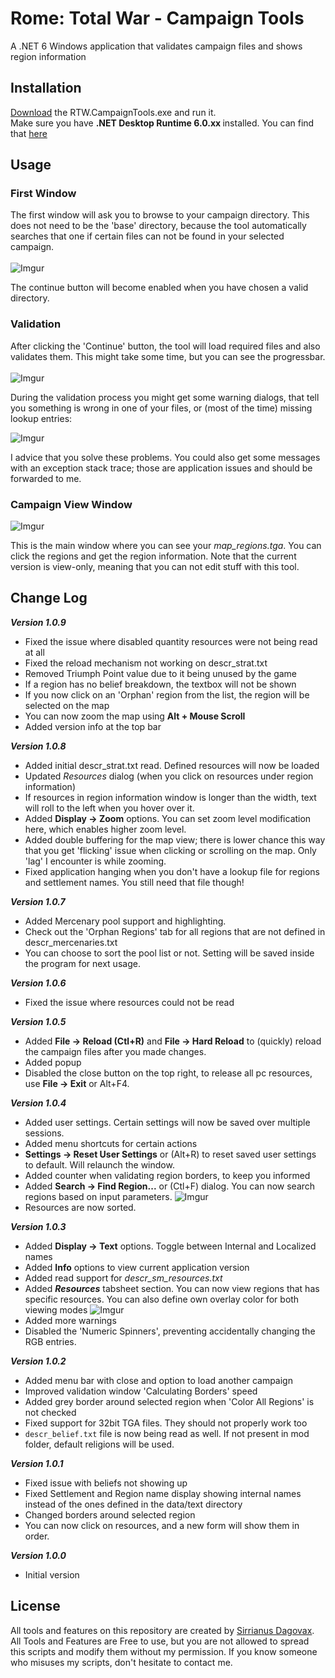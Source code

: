 # Rome: Total War - Campaign Tools
A .NET 6 Windows application that validates campaign files and shows region information


## Installation
[Download](https://github.com/Dagovax/Rome-Total-War-Tools-and-Features/raw/master/RTW.CampaignTools/RTW.CampaignTools.exe) the RTW.CampaignTools.exe and run it.<br/>
Make sure you have <B>.NET Desktop Runtime 6.0.xx </B> installed. You can find that [here](https://dotnet.microsoft.com/en-us/download/dotnet/6.0)

## Usage

### First Window
The first window will ask you to browse to your campaign directory. This does not need to be the 'base' directory, because the tool automatically searches that one if certain files can not be found in your selected campaign.<br/><br/>
![Imgur](https://i.imgur.com/ldJKYH0.png)

The continue button will become enabled when you have chosen a valid directory.

### Validation
After clicking the 'Continue' button, the tool will load required files and also validates them. This might take some time, but you can see the progressbar.<br/><br/>
![Imgur](https://i.imgur.com/GRC2iTi.png)

During the validation process you might get some warning dialogs, that tell you something is wrong in one of your files, or (most of the time) missing lookup entries:

![Imgur](https://i.imgur.com/zQ5E30X.png)

I advice that you solve these problems. You could also get some messages with an exception stack trace; those are application issues and should be forwarded to me.

### Campaign View Window
![Imgur](https://i.imgur.com/B0HsXNB.png)

This is the main window where you can see your <i>map_regions.tga</i>. You can click the regions and get the region information. Note that the current version is view-only, meaning that you can not edit stuff with this tool.

## Change Log
<i><b>Version 1.0.9</b></i>
- Fixed the issue where disabled quantity resources were not being read at all
- Fixed the reload mechanism not working on descr_strat.txt
- Removed Triumph Point value due to it being unused by the game
- If a region has no belief breakdown, the textbox will not be shown
- If you now click on an 'Orphan' region from the list, the region will be selected on the map
- You can now zoom the map using <b>Alt + Mouse Scroll</b>
- Added version info at the top bar

<i><b>Version 1.0.8</b></i>
- Added initial descr_strat.txt read. Defined resources will now be loaded
- Updated <i>Resources</i> dialog (when you click on resources under region information)
- If resources in region information window is longer than the width, text will roll to the left when you hover over it.
- Added <b>Display -> Zoom</b> options. You can set zoom level modification here, which enables higher zoom level.
- Added double buffering for the map view; there is lower chance this way that you get 'flicking' issue when clicking or scrolling on the map. Only 'lag' I encounter is while zooming.
- Fixed application hanging when you don't have a lookup file for regions and settlement names. You still need that file though!

<i><b>Version 1.0.7</b></i>
- Added Mercenary pool support and highlighting.
- Check out the 'Orphan Regions' tab for all regions that are not defined in descr_mercenaries.txt
- You can choose to sort the pool list or not. Setting will be saved inside the program for next usage.

<i><b>Version 1.0.6</b></i>
- Fixed the issue where resources could not be read

<i><b>Version 1.0.5</b></i>
- Added <b>File -> Reload (Ctl+R)</b> and <b>File -> Hard Reload</b> to (quickly) reload the campaign files after you made changes.
- Added popup
- Disabled the close button on the top right, to release all pc resources, use <b>File -> Exit</b> or Alt+F4.

<i><b>Version 1.0.4</b></i>
- Added user settings. Certain settings will now be saved over multiple sessions. 
- Added menu shortcuts for certain actions
- <b>Settings -> Reset User Settings</b> or (Alt+R) to reset saved user settings to default. Will relaunch the window.
- Added counter when validating region borders, to keep you informed
- Added <b>Search -> Find Region...</b> or (Ctl+F) dialog. You can now search regions based on input parameters.
![Imgur](https://i.imgur.com/EVO9bw9.png)
- Resources are now sorted.

<i><b>Version 1.0.3</b></i>
- Added <b>Display -> Text</b> options. Toggle between Internal and Localized names
- Added <b>Info</b> options to view current application version
- Added read support for <i>descr_sm_resources.txt</i>
- Added <b><i>Resources</i></b> tabsheet section. You can now view regions that has specific resources. You can also define own overlay color for both viewing modes
![Imgur](https://i.imgur.com/RXj574u.png)
- Added more warnings
- Disabled the 'Numeric Spinners', preventing accidentally changing the RGB entries.

<i><b>Version 1.0.2</b></i>
- Added menu bar with close and option to load another campaign
- Improved validation window 'Calculating Borders' speed
- Added grey border around selected region when 'Color All Regions' is not checked
- Fixed support for 32bit TGA files. They should not properly work too
- `descr_belief.txt` file is now being read as well. If not present in mod folder, default religions will be used.

<i><b>Version 1.0.1</b></i>
- Fixed issue with beliefs not showing up
- Fixed Settlement and Region name display showing internal names instead of the ones defined in the data/text directory
- Changed borders around selected region
- You can now click on resources, and a new form will show them in order.

<i><b>Version 1.0.0</b></i>
- Initial version

## License
All tools and features on this repository are created by [Sirrianus Dagovax](https://github.com/Dagovax). All Tools and Features are Free to use, but you are 
not allowed to spread this scripts and modify them without my permission. If you know someone who misuses my scripts, don't hesitate to
contact me.
